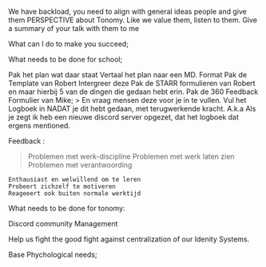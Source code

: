 We have backload, you need to align with general ideas people and give them PERSPECTIVE about Tonomy. Like we value them, listen to them. Give a summary of your talk with them to me

What can I do to make you succeed;



What needs to be done for school;

Pak het plan wat daar staat
Vertaal het plan naar een MD. Format
Pak de Template van Robert Intergreer deze
Pak de STARR formulieren van Robert en maar hierbij 5 van de dingen die gedaan hebt erin.
Pak de 360 Feedback Formulier van Mike; > En vraag mensen deze voor je in te vullen.
Vul het Logboek in NADAT je dit hebt gedaan, met terugwerkende kracht.
A.k.a Als je zegt ik heb een nieuwe discord server opgezet, dat het logboek dat ergens mentioned.

Feedback :
> Problemen met werk-discipline
> Problemen met werk laten zien 
> Problemen met verantwoording

	Enthausiast en welwillend om te leren
	Probeert zichzelf te motiveren
	Reageeert ook buiten normale werktijd


What needs to be done for tonomy: 

Discord community Management

Help us fight the good fight against centralization of our Idenity Systems. 

Base Phychological needs;
